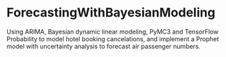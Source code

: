 # ForecastingWithBayesianModeling

Using ARIMA, Bayesian dynamic linear modeling, PyMC3 and TensorFlow Probability to model hotel booking cancelations, and implement a Prophet model with uncertainty analysis to forecast air passenger numbers.

